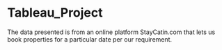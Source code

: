 # Tableau_Project
The data presented  is from an online platform StayCatin.com that lets us book properties for a particular date per our requirement. 
